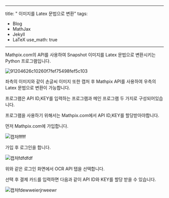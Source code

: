 

---
title: " 이미지를 Latex 문법으로 변환"
tags:
  - Blog
  - MathJax
  - Jekyll
  - LaTeX
use_math: true
---


Mathpix.com의 API를 사용하여 Snapshot 이미지를 Latex 문법으로 변환시키는 Python 프로그램입니다.

![91204626c10260f7fef75498fef5c103](https://user-images.githubusercontent.com/53217819/91944373-eee29680-ed38-11ea-80e5-9b64514dfe82.png)

좌측의 이미지와 같이 손글씨 이미지 또한 캡처 후 Mathpix API를 사용하여 우측의 Latex 문법으로 변환이 가능합니다.

프로그램은 API ID,KEY를 입력하는 프로그램과 메인 프로그램 두 가지로 구성되어있습니다.

프로그램을 사용하기 위해서는 Mathpix.com에서 API ID,KEY를 할당받아야합니다.

먼저 Mathpix.com에 가입합니다.

![캡처fffff](https://user-images.githubusercontent.com/53217819/91945024-bee7c300-ed39-11ea-81fd-523d67df75b2.PNG)

가입 후 로그인을 합니다.

![캡처fdfdfdf](https://user-images.githubusercontent.com/53217819/91945842-0706e580-ed3a-11ea-9bac-133b66e93d20.PNG)

위와 같은 로그인 화면에서 OCR API 탭을 선택합니다. 

선택 후 결제 카드를 입력하면 다음과 같이 API ID와 KEY를 할당 받을 수 있습니다.

![캡처fdewweierjrweewr](https://user-images.githubusercontent.com/53217819/91946858-5a793380-ed3a-11ea-85a4-ae9ccf8d71f4.PNG)

